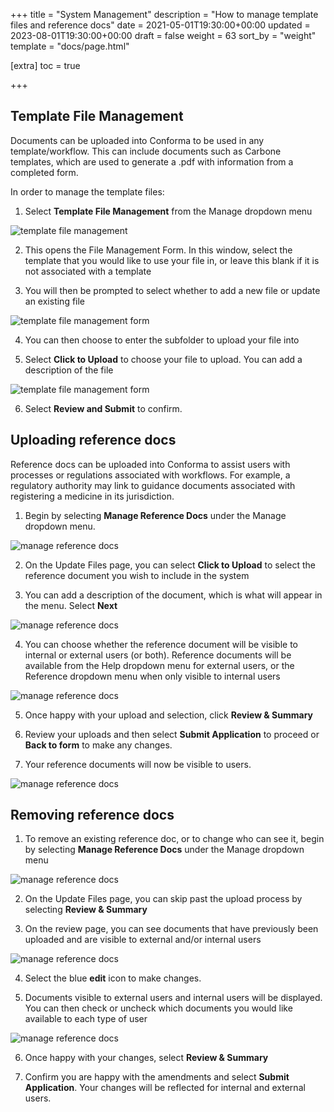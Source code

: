 +++
title = "System Management"
description = "How to manage template files and reference docs"
date = 2021-05-01T19:30:00+00:00
updated = 2023-08-01T19:30:00+00:00
draft = false
weight = 63
sort_by = "weight"
template = "docs/page.html"

[extra]
toc = true

+++

## Template File Management

Documents can be uploaded into Conforma to be used in any template/workflow. This can include documents such as Carbone templates, which are used to generate a .pdf with information from a completed form.

In order to manage the template files: 
1. Select <b>Template File Management</b> from the Manage dropdown menu

![template file management](/docs/about/demo/filemgmt.png)

2. This opens the File Management Form. In this window, select the template that you would like to use your file in, or leave this blank if it is not associated with a template

3. You will then be prompted to select whether to add a new file or update an existing file

![template file management form](/docs/about/demo/filemgmtform.png)

4. You can then choose to enter the subfolder to upload your file into

5. Select <b>Click to Upload</b> to choose your file to upload. You can add a description of the file

![template file management form](/docs/about/demo/filemgmtform2.png)

6. Select <b>Review and Submit</b> to confirm.

## Uploading reference docs

Reference docs can be uploaded into Conforma to assist users with processes or regulations associated with workflows. For example, a regulatory authority may link to guidance documents associated with registering a medicine in its jurisdiction.

1. Begin by selecting <b>Manage Reference Docs</b> under the Manage dropdown menu.

![manage reference docs](/docs/about/demo/refdocs.png)

2. On the Update Files page, you can select <b>Click to Upload</b> to select the reference document you wish to include in the system

3. You can add a description of the document, which is what will appear in the menu. Select <b>Next</b>

![manage reference docs](/docs/about/demo/refdocs2.png)

4. You can choose whether the reference document will be visible to internal or external users (or both). Reference documents will be available from the Help dropdown menu for external users, or the Reference dropdown menu when only visible to internal users

![manage reference docs](/docs/about/demo/refdocs3.png)

5. Once happy with your upload and selection, click <b>Review & Summary</b>

6. Review your uploads and then select <b>Submit Application</b> to proceed or <b>Back to form</b> to make any changes.

7. Your reference documents will now be visible to users.

![manage reference docs](/docs/about/demo/refdocs4.png)

## Removing reference docs

1. To remove an existing reference doc, or to change who can see it, begin by selecting <b>Manage Reference Docs</b> under the Manage dropdown menu

![manage reference docs](/docs/about/demo/refdocs5.png)

2. On the Update Files page, you can skip past the upload process by selecting <b>Review & Summary</b>

3. On the review page, you can see documents that have previously been uploaded and are visible to external and/or internal users

![manage reference docs](/docs/about/demo/refdocs6.png)

4. Select the blue <b>edit</b> icon to make changes.

5. Documents visible to external users and internal users will be displayed. You can then check or uncheck which documents you would like available to each type of user

![manage reference docs](/docs/about/demo/refdocs7.png)

6. Once happy with your changes, select <b>Review & Summary</b>

7. Confirm you are happy with the amendments and select <b>Submit Application</b>. Your changes will be reflected for internal and external users. 